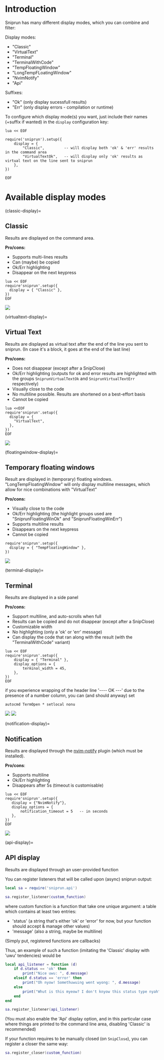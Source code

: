 # Introduction

Sniprun has many different display modes, which you can combine and filter:

Display modes:

- "Classic"
- "VirtualText"
- "Terminal"
- "TerminalWithCode"
- "TempFloatingWindow"
- "LongTempFLoatingWindow"
- "NvimNotify"
- "Api"

Suffixes:

- "Ok" (only display sucessfull results)
- "Err" (only display errors - compilation or runtime)

To configure which display mode(s) you want, just include their names (+suffix if wanted) in the `display` configuration key:

```
lua << EOF

require('sniprun').setup({
    display = {
        "Classic",         -- will display both 'ok' & 'err' results in the command area
        "VirtualTextOk",   -- will display only 'ok' results as virtual text on the line sent to sniprun
    },
})

EOF
```

# Available display modes

(classic-display)=
## Classic

Results are displayed on the command area.

**Pro/cons:**

 - Supports multi-lines results
 - Can (maybe) be copied
 - Ok/Err highlighting
 - Disappear on the next keypress

```
lua << EOF
require'sniprun'.setup({
  display = { "Classic" },
})
EOF
```

    
![](../../ressources/visual_assets/classic.png) 



(virtualtext-display)=
## Virtual Text

Results are displayed as virtual text after the end of the line you sent to sniprun. (In case it's a block, it goes at the end of the last line)

**Pro/cons:**

 - Does not disappear (except after a SnipClose)
 - Ok/Err highlighting (outputs for ok and error results are highlighted with the groups `SniprunVirtualTextOk` and `SniprunVirtualTextErr` respectively)
 - Visually close to the code
 - No multiline possible. Results are shortened on a best-effort basis
 - Cannot be copied

```
lua <<EOF
require'sniprun'.setup({
  display = {
    "VirtualText",
  },
})
EOF
```

 ![](../../ressources/visual_assets/virtual_text.png)


(floatingwindow-display)=
## Temporary floating windows

Result are displayed in (temporary) floating windows. "LongTempFloatingWindow" will only display multiline messages, which allow for nice combinations with "VirtualText"

**Pro/cons:**

 - Visually close to the code
 - Ok/Err highlighting (the highlight groups used are "SniprunFloatingWinOk" and "SniprunFloatingWinErr")
 - Supports multiline results
 - Disappears on the next keypress
 - Cannot be copied

```
require'sniprun'.setup({
  display = { "TempFloatingWindow" },
})
```

![](../../ressources/visual_assets/floating_window.png) 

(terminal-display)=
## Terminal

Results are displayed in a side panel

**Pro/cons:**

 - Support multiline, and auto-scrolls when full
 - Results can be copied and do not disappear (except after a SnipClose)
 - Customizable width
 - No highlighting (only a 'ok' or 'err' message)
 - Can display the code that ran along with the result (with the "TerminalWithCode" variant)

```
lua << EOF
require'sniprun'.setup({
    display = { "Terminal" },
    display_options = {
        terminal_width = 45,
    },
})
EOF
```


if you experience wrapping of the header line '---- OK ---' due to the presence of a number column, you can (and should anyway) set 

```vim
autocmd TermOpen * setlocal nonu
```

 
![](../../ressources/visual_assets/terminal.png)
![](../../ressources/visual_assets/terminalWithCode.png)


(notification-display)=
## Notification

Results are displayed through the [nvim-notify](https://github.com/rcarriga/nvim-notify) plugin (which must be installed).

**Pro/cons**:

 - Supports multiline
 - Ok/Err highlighting
 - Disappears after 5s (timeout is customisable)


 ```
lua << EOF
require'sniprun'.setup({
    display = {"NvimNotify"},
    display_options = {
        notification_timeout = 5   -- in seconds
    },
})
EOF
```

![](../../ressources/visual_assets/nvimnotify.png) 

(api-display)=
## API display

Results are displayed through an user-provided function

You can register listeners that will be called upon (async) sniprun output:


```lua
local sa = require('sniprun.api')

sa.register_listener(custom_function)
```

where custom function is a function that take one unique argument: a table which contains at least two entries:

 - 'status' (a string that's either 'ok' or 'error' for now, but your function should accept & manage other values)
 - 'message' (also a string, maybe be multiline)

(Simply put, registered functions are callbacks)


Thus, an example of such a function (imitating the 'Classic' display with 'uwu' tendencies) would be

```lua
local api_listener = function (d)
    if d.status == 'ok' then
        print("Nice uwu: ", d.message)
    elseif d.status == 'error' then
        print("Oh nyow! Somethuwuing went wyong: ", d.message)
    else 
        print("Whut is this myeow? I don't knyow this status type nyah")
    end
end

sa.register_listener(api_listener)
```

(You must also enable the 'Api' display option, and in this particular case where things are printed to the command line area, disabling 'Classic' is recommended)


If your function requires to be manually closed (on `SnipClose`), you can register a closer the same way:

```lua
sa.register_closer(custom_function)
```

